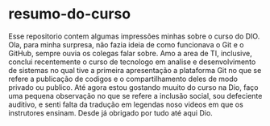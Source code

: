 # resumo-do-curso
Esse repositorio contem algumas impressões minhas sobre o curso do DIO.
Ola, para minha surpresa, não fazia ideia de como funcionava o Git e o GitHub, sempre ouvia os colegas falar sobre. Amo a area de TI, inclusive, conclui recentemente o curso de tecnologo em analise e desenvolvimento de sistemas no qual tive a primeira apresentação a plataforma Git no que se refere a publicação de codigos e o compartilhamento deles de modo privado ou publico. Até agora estou gostando muuito do curso na Dio, faço uma pequena observação no que se refere a inclusão social, sou defeciente auditivo, e senti falta da tradução em legendas noso videos em que os instrutores ensinam. Desde já obrigado por tudo até aqui Dio.
